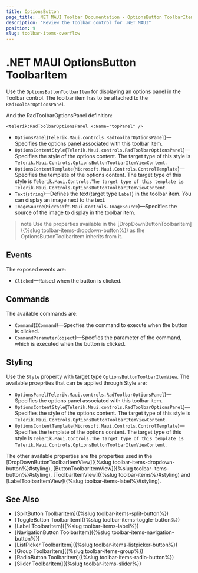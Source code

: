 ```yaml
---
title: OptionsButton
page_title: .NET MAUI Toolbar Documentation - OptionsButton ToolbarItem
description: "Review the Toolbar control for .NET MAUI"
position: 9
slug: toolbar-items-overflow
---
```


# .NET MAUI OptionsButton ToolbarItem

Use the `OptionsButtonToolbarItem` for displaying an options panel in the Toolbar control. The toolbar item has to be attached to the `RadToolbarOptionsPanel`.

<snippet id='toolbar-optionspanel-item'/>

And the RadToolbarOptionsPanel definition:

```XAML
<telerik:RadToolbarOptionsPanel x:Name="topPanel" />
```

* `OptionsPanel`(`Telerik.Maui.controls.RadToolbarOptionsPanel`)&mdash;Specifies the options panel associated with this toolbar item.
* `OptionsContentStyle`(`Telerik.Maui.controls.RadToolbarOptionsPanel`)&mdash;Specifies the style of the options content. The target type of this style is `Telerik.Maui.Controls.OptionsButtonToolbarItemViewContent`.
* `OptionsContentTemplate`(`Microsoft.Maui.Controls.ControlTemplate`)&mdash;Specifies the template of the options content. The target type of this style is `Telerik.Maui.Controls.The target type of this template is Telerik.Maui.Controls.OptionsButtonToolbarItemViewContent`.
* `Text`(`string`)&mdash;Defines the text(target type `Label`) in the toolbar item. You can display an image next to the text.
* `ImageSource`(`Microsoft.Maui.Controls.ImageSource`)&mdash;Specifies the source of the image to display in the toolbar item.

>note Use the properties available in the [DropDownButtonToolbarItem]({%slug toolbar-items-dropdown-button%}) as the OptionsButtonToolbarItem inherits from it. 

## Events

The exposed events are:

* `Clicked`&mdash;Raised when the button is clicked.

## Commands

The available commands are:

* `Command`(`ICommand`)&mdash;Specfies the command to execute when the button is clicked.
* `CommandParameter`(`object`)&mdash;Specfies the parameter of the command, which is executed when the button is clicked.

## Styling

Use the `Style` property with target type `OptionsButtonToolbarItemView`. The available proeprties that can be applied through Style are: 

* `OptionsPanel`(`Telerik.Maui.controls.RadToolbarOptionsPanel`)&mdash;Specifies the options panel associated with this toolbar item.
* `OptionsContentStyle`(`Telerik.Maui.controls.RadToolbarOptionsPanel`)&mdash;Specifies the style of the options content. The target type of this style is `Telerik.Maui.Controls.OptionsButtonToolbarItemViewContent`.
* `OptionsContentTemplate`(`Microsoft.Maui.Controls.ControlTemplate`)&mdash;Specifies the template of the options content. The target type of this style is `Telerik.Maui.Controls.The target type of this template is Telerik.Maui.Controls.OptionsButtonToolbarItemViewContent`.

The other available properties are the properties used in the [DropDownButtonToolbarItemView]({%slug toolbar-items-dropdown-button%}#styling), [ButtonToolbarItemView]({%slug toolbar-items-button%}#styling), [ToolbarItemView]({%slug toolbar-items%}#styling) and [LabelToolbarItemView]({%slug toolbar-items-label%}#styling).

## See Also

- [SplitButton ToolbarItem]({%slug toolbar-items-split-button%})
- [ToggleButton ToolbarItem]({%slug toolbar-items-toggle-button%})
- [Label ToolbarItem]({%slug toolbar-items-label%})
- [NavigationButton ToolbarItem]({%slug toolbar-items-navigation-button%})
- [ListPicker ToolbarItem]({%slug toolbar-items-listpicker-button%})
- [Group ToolbarItem]({%slug toolbar-items-group%})
- [RadioButton ToolbarItem]({%slug toolbar-items-radio-button%})
- [Slider ToolbarItem]({%slug toolbar-items-slider%})